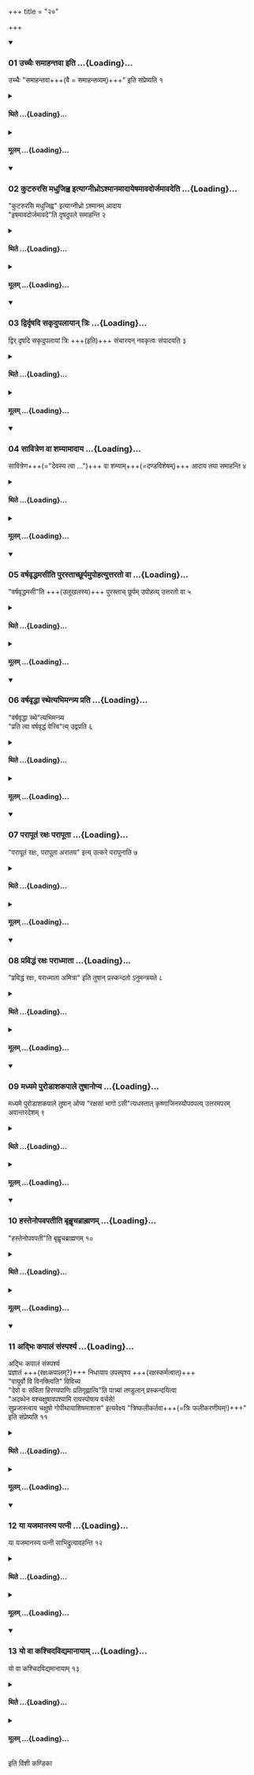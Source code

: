 +++
title = "२०"

+++

<div class="js_include" includetitle="true" newlevelforh1="3" unfilled url="/vedAH_yajuH/taittirIyam/sUtram/ApastambaH/shrautam/vishvAsa-prastutiH/01/20/01_uchchaiH_samAhantavA_iti.md">
<details open><summary><h3>01 उच्चैः समाहन्तवा इति ...{Loading}...</h3></summary>

उच्चैः "समाहन्तवा+++(वै = समाहन्तव्यम्)+++" इति संप्रेष्यति १  

</details>
</div>
<div class="js_include collapsed" newlevelforh1="4" title="थिते" unfilled url="/vedAH_yajuH/taittirIyam/sUtram/ApastambaH/shrautam/thite/01/20/01_uchchaiH_samAhantavA_iti.md">
<details><summary><h4>थिते ...{Loading}...</h4></summary>

उच्चैः समाहन्तवा इति सम्प्रेष्यति १
</details>
</div>
<div class="js_include collapsed" newlevelforh1="4" title="मूलम्" unfilled url="/vedAH_yajuH/taittirIyam/sUtram/ApastambaH/shrautam/mUlam/01/20/01_uchchaiH_samAhantavA_iti.md">
<details><summary><h4>मूलम् ...{Loading}...</h4></summary>

उच्चैः समाहन्तवा इति सम्प्रेष्यति १
</details>
</div>
<div class="js_include" includetitle="true" newlevelforh1="3" unfilled url="/vedAH_yajuH/taittirIyam/sUtram/ApastambaH/shrautam/vishvAsa-prastutiH/01/20/02_kuTarurasi_madhujihva_ityAgnIdhro-shmAnamAdAyeShamAvadorjamAvadeti.md">
<details open><summary><h3>02 कुटरुरसि मधुजिह्व इत्याग्नीध्रोऽश्मानमादायेषमावदोर्जमावदेति ...{Loading}...</h3></summary>

"कुटरुरसि मधुजिह्व" इत्याग्नीध्रो ऽश्मानम् आदाय  
"इषमावदोर्जमावदे"ति दृषदुपले समाहन्ति २  

</details>
</div>
<div class="js_include collapsed" newlevelforh1="4" title="थिते" unfilled url="/vedAH_yajuH/taittirIyam/sUtram/ApastambaH/shrautam/thite/01/20/02_kuTarurasi_madhujihva_ityAgnIdhro-shmAnamAdAyeShamAvadorjamAvadeti.md">
<details><summary><h4>थिते ...{Loading}...</h4></summary>

कुटरुरसि मधुजिह्व इत्याग्नीध्रोऽश्मानमादायेषमावदोर्जमावदेति दृषदुपले समाहन्ति २
</details>
</div>
<div class="js_include collapsed" newlevelforh1="4" title="मूलम्" unfilled url="/vedAH_yajuH/taittirIyam/sUtram/ApastambaH/shrautam/mUlam/01/20/02_kuTarurasi_madhujihva_ityAgnIdhro-shmAnamAdAyeShamAvadorjamAvadeti.md">
<details><summary><h4>मूलम् ...{Loading}...</h4></summary>

कुटरुरसि मधुजिह्व इत्याग्नीध्रोऽश्मानमादायेषमावदोर्जमावदेति दृषदुपले समाहन्ति २
</details>
</div>
<div class="js_include" includetitle="true" newlevelforh1="3" unfilled url="/vedAH_yajuH/taittirIyam/sUtram/ApastambaH/shrautam/vishvAsa-prastutiH/01/20/03_dvirdRShadi_sakRdupalAyAn_triH.md">
<details open><summary><h3>03 द्विर्दृषदि सकृदुपलायान् त्रिः ...{Loading}...</h3></summary>

द्विर् दृषदि सकृदुपलायां त्रिः +++(इति)+++ संचारयन् नवकृत्वः संपादयति ३  

</details>
</div>
<div class="js_include collapsed" newlevelforh1="4" title="थिते" unfilled url="/vedAH_yajuH/taittirIyam/sUtram/ApastambaH/shrautam/thite/01/20/03_dvirdRShadi_sakRdupalAyAn_triH.md">
<details><summary><h4>थिते ...{Loading}...</h4></summary>

द्विर्दृषदि सकृदुपलायां त्रिः सञ्चारयन्नवकृत्वः सम्पादयति ३
</details>
</div>
<div class="js_include collapsed" newlevelforh1="4" title="मूलम्" unfilled url="/vedAH_yajuH/taittirIyam/sUtram/ApastambaH/shrautam/mUlam/01/20/03_dvirdRShadi_sakRdupalAyAn_triH.md">
<details><summary><h4>मूलम् ...{Loading}...</h4></summary>

द्विर्दृषदि सकृदुपलायां त्रिः सञ्चारयन्नवकृत्वः सम्पादयति ३
</details>
</div>
<div class="js_include" includetitle="true" newlevelforh1="3" unfilled url="/vedAH_yajuH/taittirIyam/sUtram/ApastambaH/shrautam/vishvAsa-prastutiH/01/20/04_sAvitreNa_vA_shamyAmAdAya.md">
<details open><summary><h3>04 सावित्रेण वा शम्यामादाय ...{Loading}...</h3></summary>

सावित्रेण+++(="देवस्य त्वा …")+++ वा शम्याम्+++(=दण्डविशेषम्)+++ आदाय तया समाहन्ति ४  

</details>
</div>
<div class="js_include collapsed" newlevelforh1="4" title="थिते" unfilled url="/vedAH_yajuH/taittirIyam/sUtram/ApastambaH/shrautam/thite/01/20/04_sAvitreNa_vA_shamyAmAdAya.md">
<details><summary><h4>थिते ...{Loading}...</h4></summary>

सावित्रेण वा शम्यामादाय तया समाहन्ति ४
</details>
</div>
<div class="js_include collapsed" newlevelforh1="4" title="मूलम्" unfilled url="/vedAH_yajuH/taittirIyam/sUtram/ApastambaH/shrautam/mUlam/01/20/04_sAvitreNa_vA_shamyAmAdAya.md">
<details><summary><h4>मूलम् ...{Loading}...</h4></summary>

सावित्रेण वा शम्यामादाय तया समाहन्ति ४
</details>
</div>
<div class="js_include" includetitle="true" newlevelforh1="3" unfilled url="/vedAH_yajuH/taittirIyam/sUtram/ApastambaH/shrautam/vishvAsa-prastutiH/01/20/05_varShavRddhamasIti_purastAchChUrpamupohatyuttarato_vA.md">
<details open><summary><h3>05 वर्षवृद्धमसीति पुरस्ताच्छूर्पमुपोहत्युत्तरतो वा ...{Loading}...</h3></summary>

"वर्षवृद्धमसी"ति +++(उलूखलस्य)+++ पुरस्ताच् छूर्पम् उपोहत्य् उत्तरतो वा ५  

</details>
</div>
<div class="js_include collapsed" newlevelforh1="4" title="थिते" unfilled url="/vedAH_yajuH/taittirIyam/sUtram/ApastambaH/shrautam/thite/01/20/05_varShavRddhamasIti_purastAchChUrpamupohatyuttarato_vA.md">
<details><summary><h4>थिते ...{Loading}...</h4></summary>

वर्षवृद्धमसीति पुरस्ताच्छूर्पमुपोहत्युत्तरतो वा ५
</details>
</div>
<div class="js_include collapsed" newlevelforh1="4" title="मूलम्" unfilled url="/vedAH_yajuH/taittirIyam/sUtram/ApastambaH/shrautam/mUlam/01/20/05_varShavRddhamasIti_purastAchChUrpamupohatyuttarato_vA.md">
<details><summary><h4>मूलम् ...{Loading}...</h4></summary>

वर्षवृद्धमसीति पुरस्ताच्छूर्पमुपोहत्युत्तरतो वा ५
</details>
</div>
<div class="js_include" includetitle="true" newlevelforh1="3" unfilled url="/vedAH_yajuH/taittirIyam/sUtram/ApastambaH/shrautam/vishvAsa-prastutiH/01/20/06_varShavRddhA_sthetyabhimantrya_prati.md">
<details open><summary><h3>06 वर्षवृद्धा स्थेत्यभिमन्त्र्य प्रति ...{Loading}...</h3></summary>

"वर्षवृद्धा स्थे"त्यभिमन्त्र्य  
"प्रति त्वा वर्षवृद्धं वेत्त्वि"त्य् उद्वपति ६  

</details>
</div>
<div class="js_include collapsed" newlevelforh1="4" title="थिते" unfilled url="/vedAH_yajuH/taittirIyam/sUtram/ApastambaH/shrautam/thite/01/20/06_varShavRddhA_sthetyabhimantrya_prati.md">
<details><summary><h4>थिते ...{Loading}...</h4></summary>

वर्षवृद्धा स्थेत्यभिमन्त्र्य प्रति त्वा वर्षवृद्धं वेत्त्वित्युद्वपति ६
</details>
</div>
<div class="js_include collapsed" newlevelforh1="4" title="मूलम्" unfilled url="/vedAH_yajuH/taittirIyam/sUtram/ApastambaH/shrautam/mUlam/01/20/06_varShavRddhA_sthetyabhimantrya_prati.md">
<details><summary><h4>मूलम् ...{Loading}...</h4></summary>

वर्षवृद्धा स्थेत्यभिमन्त्र्य प्रति त्वा वर्षवृद्धं वेत्त्वित्युद्वपति ६
</details>
</div>
<div class="js_include" includetitle="true" newlevelforh1="3" unfilled url="/vedAH_yajuH/taittirIyam/sUtram/ApastambaH/shrautam/vishvAsa-prastutiH/01/20/07_parApUtaM_raxaH_parApUtA.md">
<details open><summary><h3>07 परापूतं रक्षः परापूता ...{Loading}...</h3></summary>

"परापूतं रक्षः, परापूता अरातय" इत्य् उत्करे परापुनाति ७  

</details>
</div>
<div class="js_include collapsed" newlevelforh1="4" title="थिते" unfilled url="/vedAH_yajuH/taittirIyam/sUtram/ApastambaH/shrautam/thite/01/20/07_parApUtaM_raxaH_parApUtA.md">
<details><summary><h4>थिते ...{Loading}...</h4></summary>

परापूतं रक्षः परापूता अरातय इत्युत्करे परापुनाति ७
</details>
</div>
<div class="js_include collapsed" newlevelforh1="4" title="मूलम्" unfilled url="/vedAH_yajuH/taittirIyam/sUtram/ApastambaH/shrautam/mUlam/01/20/07_parApUtaM_raxaH_parApUtA.md">
<details><summary><h4>मूलम् ...{Loading}...</h4></summary>

परापूतं रक्षः परापूता अरातय इत्युत्करे परापुनाति ७
</details>
</div>
<div class="js_include" includetitle="true" newlevelforh1="3" unfilled url="/vedAH_yajuH/taittirIyam/sUtram/ApastambaH/shrautam/vishvAsa-prastutiH/01/20/08_praviddhaM_raxaH_parAdhmAtA.md">
<details open><summary><h3>08 प्रविद्धं रक्षः पराध्माता ...{Loading}...</h3></summary>

"प्रविद्धं रक्षः, पराध्माता अमित्रा" इति तुषान् प्रस्कन्दतो ऽनुमन्त्रयते ८  

</details>
</div>
<div class="js_include collapsed" newlevelforh1="4" title="थिते" unfilled url="/vedAH_yajuH/taittirIyam/sUtram/ApastambaH/shrautam/thite/01/20/08_praviddhaM_raxaH_parAdhmAtA.md">
<details><summary><h4>थिते ...{Loading}...</h4></summary>

प्रविद्धं रक्षः पराध्माता अमित्रा इति तुषान्प्रस्कन्दतोऽनुमन्त्रयते ८
</details>
</div>
<div class="js_include collapsed" newlevelforh1="4" title="मूलम्" unfilled url="/vedAH_yajuH/taittirIyam/sUtram/ApastambaH/shrautam/mUlam/01/20/08_praviddhaM_raxaH_parAdhmAtA.md">
<details><summary><h4>मूलम् ...{Loading}...</h4></summary>

प्रविद्धं रक्षः पराध्माता अमित्रा इति तुषान्प्रस्कन्दतोऽनुमन्त्रयते ८
</details>
</div>
<div class="js_include" includetitle="true" newlevelforh1="3" unfilled url="/vedAH_yajuH/taittirIyam/sUtram/ApastambaH/shrautam/vishvAsa-prastutiH/01/20/09_madhyame_puroDAshakapAle_tuShAnopya.md">
<details open><summary><h3>09 मध्यमे पुरोडाशकपाले तुषानोप्य ...{Loading}...</h3></summary>

मध्यमे पुरोडाशकपाले तुषान् ओप्य "रक्षसां भागो ऽसी"त्यधस्तात् कृष्णाजिनस्योपवपत्य्  उत्तरमपरम् अवान्तरदेशम् ९  

</details>
</div>
<div class="js_include collapsed" newlevelforh1="4" title="थिते" unfilled url="/vedAH_yajuH/taittirIyam/sUtram/ApastambaH/shrautam/thite/01/20/09_madhyame_puroDAshakapAle_tuShAnopya.md">
<details><summary><h4>थिते ...{Loading}...</h4></summary>

मध्यमे पुरोडाशकपाले तुषानोप्य रक्षसां भागो ऽसीत्यधस्तात्कृष्णाजिनस्योपवपत्युत्तरमपरमवान्तरदेशम् ९
</details>
</div>
<div class="js_include collapsed" newlevelforh1="4" title="मूलम्" unfilled url="/vedAH_yajuH/taittirIyam/sUtram/ApastambaH/shrautam/mUlam/01/20/09_madhyame_puroDAshakapAle_tuShAnopya.md">
<details><summary><h4>मूलम् ...{Loading}...</h4></summary>

मध्यमे पुरोडाशकपाले तुषानोप्य रक्षसां भागो ऽसीत्यधस्तात्कृष्णाजिनस्योपवपत्युत्तरमपरमवान्तरदेशम् ९
</details>
</div>
<div class="js_include" includetitle="true" newlevelforh1="3" unfilled url="/vedAH_yajuH/taittirIyam/sUtram/ApastambaH/shrautam/vishvAsa-prastutiH/01/20/10_hastenopavapatIti_bRhvRchabrAhmaNam.md">
<details open><summary><h3>10 हस्तेनोपवपतीति बृह्वृचब्राह्मणम् ...{Loading}...</h3></summary>

"हस्तेनोपवपती"ति बृह्वृचब्राह्मणम् १०  

</details>
</div>
<div class="js_include collapsed" newlevelforh1="4" title="थिते" unfilled url="/vedAH_yajuH/taittirIyam/sUtram/ApastambaH/shrautam/thite/01/20/10_hastenopavapatIti_bRhvRchabrAhmaNam.md">
<details><summary><h4>थिते ...{Loading}...</h4></summary>

हस्तेनोपवपतीति बृह्वृचब्राह्मणम् १०
</details>
</div>
<div class="js_include collapsed" newlevelforh1="4" title="मूलम्" unfilled url="/vedAH_yajuH/taittirIyam/sUtram/ApastambaH/shrautam/mUlam/01/20/10_hastenopavapatIti_bRhvRchabrAhmaNam.md">
<details><summary><h4>मूलम् ...{Loading}...</h4></summary>

हस्तेनोपवपतीति बृह्वृचब्राह्मणम् १०
</details>
</div>
<div class="js_include" includetitle="true" newlevelforh1="3" unfilled url="/vedAH_yajuH/taittirIyam/sUtram/ApastambaH/shrautam/vishvAsa-prastutiH/01/20/11_adbhiH_kapAlaM_saMsparshya.md">
<details open><summary><h3>11 अद्भिः कपालं संस्पर्श्य ...{Loading}...</h3></summary>

अद्भिः कपालं संस्पर्श्य  
प्रज्ञातं +++(रक्षःकपालम्?)+++ निधायाप उपस्पृश्य +++(रक्षस्कर्मत्वात्)+++  
"वायुर्वो वि विनक्त्विति" विविच्य  
"देवो वः सविता हिरण्यपाणिः प्रतिगृह्णात्वि"ति पात्र्यां तण्डुलान् प्रस्कन्दयित्वा  
"अदब्धेन वश्चक्षुषावपश्यामि रायस्पोषाय वर्चसे!  
सुप्रजास्त्वाय चक्षुषो गोपीथायाशिषमाशास" इत्यवेक्ष्य "त्रिष्फलीकर्तवा+++(=त्रिः फलीकरणीयम्!)+++" इति संप्रेष्यति ११  

</details>
</div>
<div class="js_include collapsed" newlevelforh1="4" title="थिते" unfilled url="/vedAH_yajuH/taittirIyam/sUtram/ApastambaH/shrautam/thite/01/20/11_adbhiH_kapAlaM_saMsparshya.md">
<details><summary><h4>थिते ...{Loading}...</h4></summary>

अद्भिः कपालं संस्पर्श्य प्रज्ञातं निधायाप उपस्पृश्य वायुर्वो वि विनक्त्विति विविच्य देवो वः सविता हिरण्यपाणिः प्रतिगृह्णात्विति पात्र्यां तण्डुलान्प्रस्कन्दयित्वादब्धेन वश्चक्षुषावपश्यामि रायस्पोषाय वर्चसे सुप्रजास्त्वाय चक्षुषो गोपीथायाशिषमाशास इत्यवेक्ष्य त्रिष्फलीकर्तवा इति सम्प्रेष्यति ११
</details>
</div>
<div class="js_include collapsed" newlevelforh1="4" title="मूलम्" unfilled url="/vedAH_yajuH/taittirIyam/sUtram/ApastambaH/shrautam/mUlam/01/20/11_adbhiH_kapAlaM_saMsparshya.md">
<details><summary><h4>मूलम् ...{Loading}...</h4></summary>

अद्भिः कपालं संस्पर्श्य प्रज्ञातं निधायाप उपस्पृश्य वायुर्वो वि विनक्त्विति विविच्य देवो वः सविता हिरण्यपाणिः प्रतिगृह्णात्विति पात्र्यां तण्डुलान्प्रस्कन्दयित्वादब्धेन वश्चक्षुषावपश्यामि रायस्पोषाय वर्चसे सुप्रजास्त्वाय चक्षुषो गोपीथायाशिषमाशास इत्यवेक्ष्य त्रिष्फलीकर्तवा इति सम्प्रेष्यति ११
</details>
</div>
<div class="js_include" includetitle="true" newlevelforh1="3" unfilled url="/vedAH_yajuH/taittirIyam/sUtram/ApastambaH/shrautam/vishvAsa-prastutiH/01/20/12_yA_yajamAnasya_patnI.md">
<details open><summary><h3>12 या यजमानस्य पत्नी ...{Loading}...</h3></summary>

या यजमानस्य पत्नी साभिद्रुत्यावहन्ति १२  

</details>
</div>
<div class="js_include collapsed" newlevelforh1="4" title="थिते" unfilled url="/vedAH_yajuH/taittirIyam/sUtram/ApastambaH/shrautam/thite/01/20/12_yA_yajamAnasya_patnI.md">
<details><summary><h4>थिते ...{Loading}...</h4></summary>

या यजमानस्य पत्नी साभिद्रुत्यावहन्ति १२
</details>
</div>
<div class="js_include collapsed" newlevelforh1="4" title="मूलम्" unfilled url="/vedAH_yajuH/taittirIyam/sUtram/ApastambaH/shrautam/mUlam/01/20/12_yA_yajamAnasya_patnI.md">
<details><summary><h4>मूलम् ...{Loading}...</h4></summary>

या यजमानस्य पत्नी साभिद्रुत्यावहन्ति १२
</details>
</div>
<div class="js_include" includetitle="true" newlevelforh1="3" unfilled url="/vedAH_yajuH/taittirIyam/sUtram/ApastambaH/shrautam/vishvAsa-prastutiH/01/20/13_yo_vA_kashchidavidyamAnAyAm.md">
<details open><summary><h3>13 यो वा कश्चिदविद्यमानायाम् ...{Loading}...</h3></summary>

यो वा कश्चिदविद्यमानायाम् १३  

</details>
</div>
<div class="js_include collapsed" newlevelforh1="4" title="थिते" unfilled url="/vedAH_yajuH/taittirIyam/sUtram/ApastambaH/shrautam/thite/01/20/13_yo_vA_kashchidavidyamAnAyAm.md">
<details><summary><h4>थिते ...{Loading}...</h4></summary>

यो वा कश्चिदविद्यमानायाम् १३
</details>
</div>
<div class="js_include collapsed" newlevelforh1="4" title="मूलम्" unfilled url="/vedAH_yajuH/taittirIyam/sUtram/ApastambaH/shrautam/mUlam/01/20/13_yo_vA_kashchidavidyamAnAyAm.md">
<details><summary><h4>मूलम् ...{Loading}...</h4></summary>

यो वा कश्चिदविद्यमानायाम् १३
</details>
</div>

  
इति विंशी कण्डिका 
